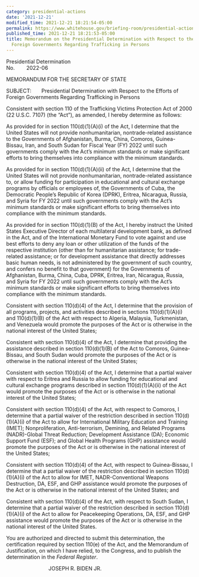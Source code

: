 ```yaml
---
category: presidential-actions
date: '2021-12-21'
modified_time: 2021-12-21 18:21:54-05:00
permalink: https://www.whitehouse.gov/briefing-room/presidential-actions/2021/12/21/memorandum-on-the-presidential-determination-with-respect-to-the-efforts-of-foreign-governments-regarding-trafficking-in-persons/
published_time: 2021-12-21 18:21:53-05:00
title: Memorandum on the Presidential Determination with Respect to the Efforts of
  Foreign Governments Regarding Trafficking in Persons
---
```

 
Presidential Determination  
No.        2022-06

MEMORANDUM FOR THE SECRETARY OF STATE

SUBJECT:       Presidential Determination with Respect to the Efforts of
Foreign Governments Regarding Trafficking in Persons 

Consistent with section 110 of the Trafficking Victims Protection Act of
2000 (22 U.S.C. 7107) (the “Act”), as amended, I hereby determine as
follows:

As provided for in section 110(d)(1)(A)(i) of the Act, I determine that
the United States will not provide nonhumanitarian, nontrade-related
assistance to the Governments of Afghanistan, Burma, China, Comoros,
Guinea-Bissau, Iran, and South Sudan for Fiscal Year (FY) 2022 until
such governments comply with the Act’s minimum standards or make
significant efforts to bring themselves into compliance with the minimum
standards.

As provided for in section 110(d)(1)(A)(ii) of the Act, I determine that
the United States will not provide nonhumanitarian, nontrade-related
assistance to, or allow funding for participation in educational and
cultural exchange programs by officials or employees of, the Governments
of Cuba, the Democratic People’s Republic of Korea (DPRK), Eritrea,
Nicaragua, Russia, and Syria for FY 2022 until such governments comply
with the Act’s minimum standards or make significant efforts to bring
themselves into compliance with the minimum standards.

As provided for in section 110(d)(1)(B) of the Act, I hereby instruct
the United States Executive Director of each multilateral development
bank, as defined in the Act, and of the International Monetary Fund to
vote against and use best efforts to deny any loan or other utilization
of the funds of the respective institution (other than for humanitarian
assistance; for trade-related assistance; or for development assistance
that directly addresses basic human needs, is not administered by the
government of such country, and confers no benefit to that government)
for the Governments of Afghanistan, Burma, China, Cuba, DPRK, Eritrea,
Iran, Nicaragua, Russia, and Syria for FY 2022 until such governments
comply with the Act’s minimum standards or make significant efforts to
bring themselves into compliance with the minimum standards.

Consistent with section 110(d)(4) of the Act, I determine that the
provision of all programs, projects, and activities described in
sections 110(d)(1)(A)(i) and 110(d)(1)(B) of the Act with respect to
Algeria, Malaysia, Turkmenistan, and Venezuela would promote the
purposes of the Act or is otherwise in the national interest of the
United States;

Consistent with section 110(d)(4) of the Act, I determine that providing
the assistance described in section 110(d)(1)(B) of the Act to Comoros,
Guinea-Bissau, and South Sudan would promote the purposes of the Act or
is otherwise in the national interest of the United States;

Consistent with section 110(d)(4) of the Act, I determine that a partial
waiver with respect to Eritrea and Russia to allow funding for
educational and cultural exchange programs described in section
110(d)(1)(A)(ii) of the Act would promote the purposes of the Act or is
otherwise in the national interest of the United States;

Consistent with section 110(d)(4) of the Act, with respect to Comoros, I
determine that a partial waiver of the restriction described in section
110(d)(1)(A)(i) of the Act to allow for International Military Education
and Training (IMET); Nonproliferation, Anti-terrorism, Demining, and
Related Programs (NADR)-Global Threat Reduction; Development Assistance
(DA); Economic Support Fund (ESF); and Global Health Programs (GHP)
assistance would promote the purposes of the Act or is otherwise in the
national interest of the United States;

Consistent with section 110(d)(4) of the Act, with respect to
Guinea-Bissau, I determine that a partial waiver of the restriction
described in section 110(d)(1)(A)(i) of the Act to allow for IMET,
NADR-Conventional Weapons Destruction, DA, ESF, and GHP assistance would
promote the purposes of the Act or is otherwise in the national interest
of the United States; and

Consistent with section 110(d)(4) of the Act, with respect to South
Sudan, I determine that a partial waiver of the restriction described in
section 110(d)(1)(A)(i) of the Act to allow for Peacekeeping Operations,
DA, ESF, and GHP assistance would promote the purposes of the Act or is
otherwise in the national interest of the United States.

You are authorized and directed to submit this determination, the
certification required by section 110(e) of the Act, and the Memorandum
of Justification, on which I have relied, to the Congress, and to
publish the determination in the *Federal Register*.

                             JOSEPH R. BIDEN JR.
